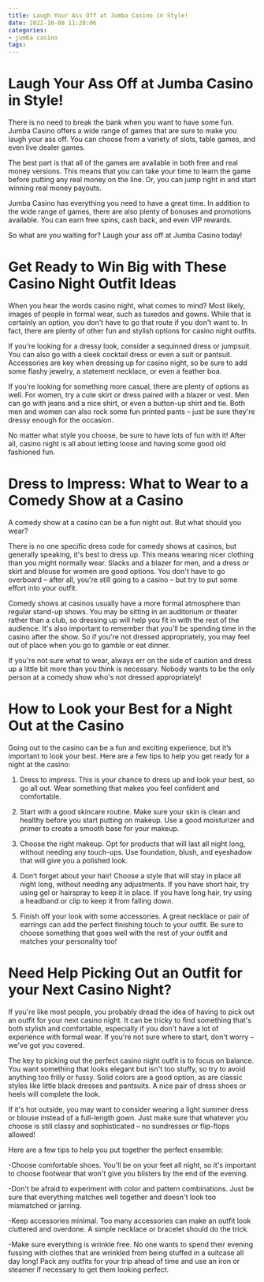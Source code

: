 ```yaml
---
title: Laugh Your Ass Off at Jumba Casino in Style!
date: 2022-10-08 11:28:06
categories:
- jumba casino
tags:
---
```



#  Laugh Your Ass Off at Jumba Casino in Style!

There is no need to break the bank when you want to have some fun. Jumba Casino offers a wide range of games that are sure to make you laugh your ass off. You can choose from a variety of slots, table games, and even live dealer games.

The best part is that all of the games are available in both free and real money versions. This means that you can take your time to learn the game before putting any real money on the line. Or, you can jump right in and start winning real money payouts.

Jumba Casino has everything you need to have a great time. In addition to the wide range of games, there are also plenty of bonuses and promotions available. You can earn free spins, cash back, and even VIP rewards.

So what are you waiting for? Laugh your ass off at Jumba Casino today!

#  Get Ready to Win Big with These Casino Night Outfit Ideas

When you hear the words casino night, what comes to mind? Most likely, images of people in formal wear, such as tuxedos and gowns. While that is certainly an option, you don't have to go that route if you don't want to. In fact, there are plenty of other fun and stylish options for casino night outfits.

If you're looking for a dressy look, consider a sequinned dress or jumpsuit. You can also go with a sleek cocktail dress or even a suit or pantsuit. Accessories are key when dressing up for casino night, so be sure to add some flashy jewelry, a statement necklace, or even a feather boa.

If you're looking for something more casual, there are plenty of options as well. For women, try a cute skirt or dress paired with a blazer or vest. Men can go with jeans and a nice shirt, or even a button-up shirt and tie. Both men and women can also rock some fun printed pants – just be sure they're dressy enough for the occasion.

No matter what style you choose, be sure to have lots of fun with it! After all, casino night is all about letting loose and having some good old fashioned fun.

#  Dress to Impress: What to Wear to a Comedy Show at a Casino

A comedy show at a casino can be a fun night out. But what should you wear?

There is no one specific dress code for comedy shows at casinos, but generally speaking, it's best to dress up. This means wearing nicer clothing than you might normally wear. Slacks and a blazer for men, and a dress or skirt and blouse for women are good options. You don't have to go overboard – after all, you're still going to a casino – but try to put some effort into your outfit.

Comedy shows at casinos usually have a more formal atmosphere than regular stand-up shows. You may be sitting in an auditorium or theater rather than a club, so dressing up will help you fit in with the rest of the audience. It's also important to remember that you'll be spending time in the casino after the show. So if you're not dressed appropriately, you may feel out of place when you go to gamble or eat dinner.

If you're not sure what to wear, always err on the side of caution and dress up a little bit more than you think is necessary. Nobody wants to be the only person at a comedy show who's not dressed appropriately!

#  How to Look your Best for a Night Out at the Casino

Going out to the casino can be a fun and exciting experience, but it’s important to look your best. Here are a few tips to help you get ready for a night at the casino:

1. Dress to impress. This is your chance to dress up and look your best, so go all out. Wear something that makes you feel confident and comfortable.

2. Start with a good skincare routine. Make sure your skin is clean and healthy before you start putting on makeup. Use a good moisturizer and primer to create a smooth base for your makeup.

3. Choose the right makeup. Opt for products that will last all night long, without needing any touch-ups. Use foundation, blush, and eyeshadow that will give you a polished look.

4. Don’t forget about your hair! Choose a style that will stay in place all night long, without needing any adjustments. If you have short hair, try using gel or hairspray to keep it in place. If you have long hair, try using a headband or clip to keep it from falling down.

5. Finish off your look with some accessories. A great necklace or pair of earrings can add the perfect finishing touch to your outfit. Be sure to choose something that goes well with the rest of your outfit and matches your personality too!

#  Need Help Picking Out an Outfit for your Next Casino Night?

If you're like most people, you probably dread the idea of having to pick out an outfit for your next casino night. It can be tricky to find something that's both stylish and comfortable, especially if you don't have a lot of experience with formal wear. If you're not sure where to start, don't worry – we've got you covered.

The key to picking out the perfect casino night outfit is to focus on balance. You want something that looks elegant but isn't too stuffy, so try to avoid anything too frilly or fussy. Solid colors are a good option, as are classic styles like little black dresses and pantsuits. A nice pair of dress shoes or heels will complete the look.

If it's hot outside, you may want to consider wearing a light summer dress or blouse instead of a full-length gown. Just make sure that whatever you choose is still classy and sophisticated – no sundresses or flip-flops allowed!

Here are a few tips to help you put together the perfect ensemble:

-Choose comfortable shoes. You'll be on your feet all night, so it's important to choose footwear that won't give you blisters by the end of the evening.

-Don't be afraid to experiment with color and pattern combinations. Just be sure that everything matches well together and doesn't look too mismatched or jarring.

-Keep accessories minimal. Too many accessories can make an outfit look cluttered and overdone. A simple necklace or bracelet should do the trick.

-Make sure everything is wrinkle free. No one wants to spend their evening fussing with clothes that are wrinkled from being stuffed in a suitcase all day long! Pack any outfits for your trip ahead of time and use an iron or steamer if necessary to get them looking perfect.